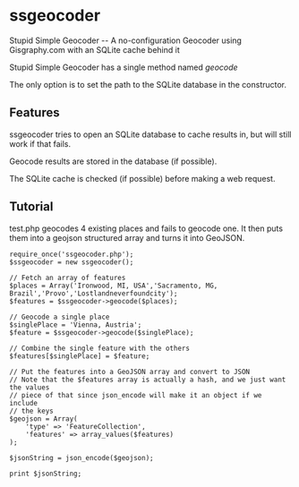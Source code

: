 ssgeocoder
==========

Stupid Simple Geocoder -- A no-configuration Geocoder using Gisgraphy.com with an SQLite cache behind it

Stupid Simple Geocoder has a single method named _geocode_

The only option is to set the path to the SQLite database in the constructor. 

Features
--------

ssgeocoder tries to open an SQLite database to cache results in, but will still work if that fails.

Geocode results are stored in the database (if possible).

The SQLite cache is checked (if possible) before making a web request.


Tutorial
--------

test.php geocodes 4 existing places and fails to geocode one. It then puts 
them into a geojson structured array and turns it into GeoJSON.

    require_once('ssgeocoder.php');
    $ssgeocoder = new ssgeocoder();

    // Fetch an array of features
    $places = Array('Ironwood, MI, USA','Sacramento, MG, Brazil','Provo','Lostlandneverfoundcity');
    $features = $ssgeocoder->geocode($places);

    // Geocode a single place
    $singlePlace = 'Vienna, Austria';
    $feature = $ssgeocoder->geocode($singlePlace);

    // Combine the single feature with the others
    $features[$singlePlace] = $feature;

    // Put the features into a GeoJSON array and convert to JSON
    // Note that the $features array is actually a hash, and we just want the values
    // piece of that since json_encode will make it an object if we include
    // the keys
    $geojson = Array(
        'type' => 'FeatureCollection',
        'features' => array_values($features)
    );

    $jsonString = json_encode($geojson);

    print $jsonString;
